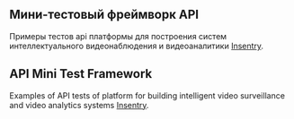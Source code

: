## Мини-тестовый фреймворк API

Примеры тестов api платформы для построения систем интеллектуального видеонаблюдения и видеоаналитики [Insentry](https://insentry.io).

## API Mini Test Framework

Examples of API tests of platform for building intelligent video surveillance and video analytics systems [Insentry](https://insentry.io).